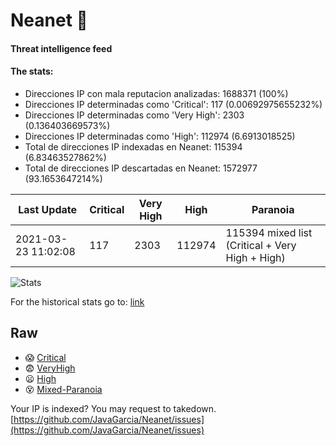 # Neanet :hocho:
#### Threat intelligence feed
#### The stats:

- Direcciones IP con mala reputacion analizadas: 1688371 (100%)
- Direcciones IP determinadas como 'Critical':  117 (0.00692975655232%)
- Direcciones IP determinadas como 'Very High':  2303 (0.136403669573%)
- Direcciones IP determinadas como 'High':  112974 (6.6913018525)
- Total de direcciones IP indexadas en Neanet:  115394 (6.83463527862%)
- Total de direcciones IP descartadas en Neanet:  1572977 (93.1653647214%)

| Last Update | Critical | Very High | High | Paranoia |
| --- | --- | --- | --- | --- |
| 2021-03-23 11:02:08 | 117 | 2303 | 112974 | 115394 mixed list (Critical + Very High + High)|

![Stats](https://docs.google.com/spreadsheets/d/e/2PACX-1vSnaNMIXVabIpDJjufMlzH7poXnshF3mgd8Is1g9ytUEzVsP5my4Trn8f-xkoLLQ38xpL3HtmUexLo6/pubchart?oid=501124687&format=image)

For the historical stats go to: [link](/stats.csv)
## Raw
- :scream: [Critical](https://raw.githubusercontent.com/JavaGarcia/Neanet/master/blacklists/neanet_critical.txt)
- :fearful: [VeryHigh](https://raw.githubusercontent.com/JavaGarcia/Neanet/master/blacklists/neanet_veryHigh.txtt)
- :frowning: [High](https://raw.githubusercontent.com/JavaGarcia/Neanet/master/blacklists/neanet_high.txt)
- :dizzy_face: [Mixed-Paranoia](https://raw.githubusercontent.com/JavaGarcia/Neanet/master/blacklists/neanet_all.txt)


Your IP is indexed? You may request to takedown. [https://github.com/JavaGarcia/Neanet/issues](https://github.com/JavaGarcia/Neanet/issues)















































































































































































































































































































































































































































































































































































































































































































































































































































































































































































































































































































































































































































































































































































































































































































































































































































































































































































































































































































































































































































































































































































































































































































































































































































































































































































































































































































































































































































































































































































































































































































































































































































































































































































































































































































































































































































































































































































































































































































































































































































































































































































































































































































































































































































































































































































































































































































































































































































































































































































































































































































































































































































































